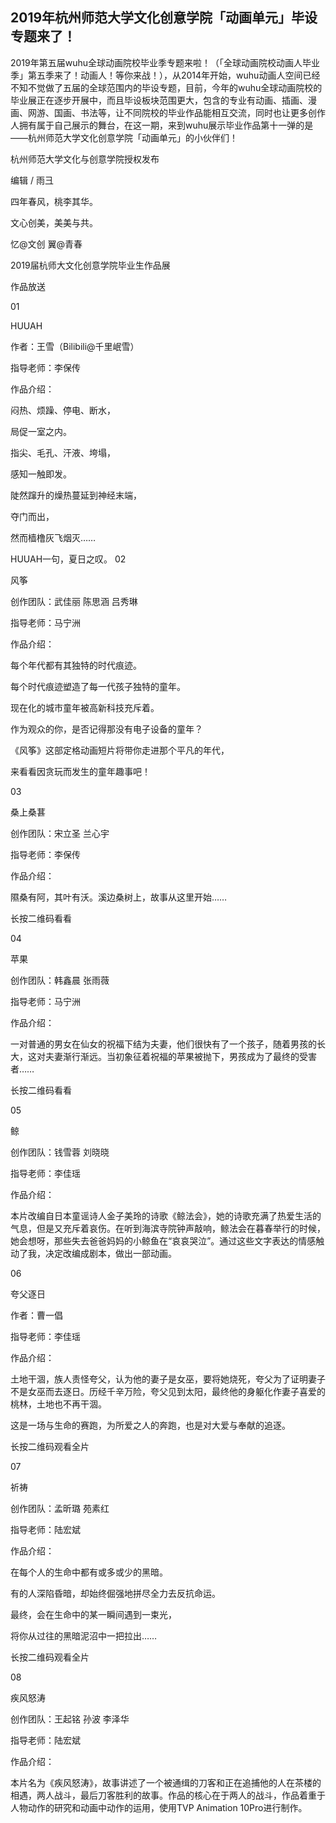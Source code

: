 ## 2019年杭州师范大学文化创意学院「动画单元」毕设专题来了！




2019年第五届wuhu全球动画院校毕业季专题来啦！（「全球动画院校动画人毕业季」第五季来了！动画人！等你来战！），从2014年开始，wuhu动画人空间已经不知不觉做了五届的全球范围内的毕设专题，目前，今年的wuhu全球动画院校的毕业展正在逐步开展中，而且毕设板块范围更大，包含的专业有动画、插画、漫画、网游、国画、书法等，让不同院校的毕业作品能相互交流，同时也让更多创作人拥有属于自己展示的舞台，在这一期，来到wuhu展示毕业作品第十一弹的是——杭州师范大学文化创意学院「动画单元」的小伙伴们！

杭州师范大学文化与创意学院授权发布

编辑 / 雨彐






四年春风，桃李其华。

文心创美，美美与共。

忆@文创 翼@青春

2019届杭师大文化创意学院毕业生作品展


作品放送



01

HUUAH

作者：王雪（Bilibili@千里岷雪）

指导老师：李保传



作品介绍：

闷热、烦躁、停电、断水，

局促一室之内。

指尖、毛孔、汗液、垮塌，

感知一触即发。

陡然蹿升的燥热蔓延到神经末端，

夺门而出，

然而樯橹灰飞烟灭……

HUUAH一句，夏日之叹。 
02

风筝

创作团队：武佳丽 陈思涵 吕秀琳

指导老师：马宁洲



作品介绍：

每个年代都有其独特的时代痕迹。

每个时代痕迹塑造了每一代孩子独特的童年。

现在化的城市童年被高新科技充斥着。

作为观众的你，是否记得那没有电子设备的童年？

《风筝》这部定格动画短片将带你走进那个平凡的年代，

来看看因贪玩而发生的童年趣事吧！



























03

桑上桑葚

创作团队：宋立圣 兰心宇

指导老师：李保传


作品介绍：

隰桑有阿，其叶有沃。溪边桑树上，故事从这里开始……












长按二维码看看

04

苹果

创作团队：韩鑫晨 张雨薇

指导老师：马宁洲


作品介绍：

一对普通的男女在仙女的祝福下结为夫妻，他们很快有了一个孩子，随着男孩的长大，这对夫妻渐行渐远。当初象征着祝福的苹果被抛下，男孩成为了最终的受害者……
















长按二维码看看

05

鲸

创作团队：钱雪蓉 刘晓晓

指导老师：李佳瑶



作品介绍：

本片改编自日本童谣诗人金子美玲的诗歌《鲸法会》，她的诗歌充满了热爱生活的气息，但是又充斥着哀伤。在听到海滨寺院钟声敲响，鲸法会在暮春举行的时候，她会想呀，那些失去爸爸妈妈的小鲸鱼在“哀哀哭泣”。通过这些文字表达的情感触动了我，决定改编成剧本，做出一部动画。
























06

夸父逐日

作者：曹一倡

指导老师：李佳瑶



作品介绍：

土地干涸，族人责怪夸父，认为他的妻子是女巫，要将她烧死，夸父为了证明妻子不是女巫而去逐日。历经千辛万险，夸父见到太阳，最终他的身躯化作妻子喜爱的桃林，土地也不再干涸。

这是一场与生命的赛跑，为所爱之人的奔跑，也是对大爱与奉献的追逐。






















长按二维码观看全片

07

祈祷

创作团队：孟昕璐 苑素红

指导老师：陆宏斌


作品介绍：

在每个人的生命中都有或多或少的黑暗。

有的人深陷昏暗，却始终倔强地拼尽全力去反抗命运。

最终，会在生命中的某一瞬间遇到一束光，

将你从过往的黑暗泥沼中一把拉出……











长按二维码观看全片

08

疾风怒涛

创作团队：王起铭 孙波 李泽华

指导老师：陆宏斌


作品介绍：

本片名为《疾风怒涛》，故事讲述了一个被通缉的刀客和正在追捕他的人在茶楼的相遇，两人战斗，最后刀客胜利的故事。作品的核心在于两人的战斗，作品着重于人物动作的研究和动画中动作的运用，使用TVP Animation 10Pro进行制作。

 